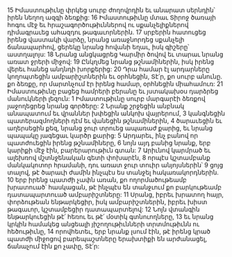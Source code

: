 15 Իմաստութիւնը փրկեց սուրբ ժողովրդին եւ անարատ սերնդին՝
իրեն նեղող ազգի ձեռքից:
16 Իմաստութիւնը մտաւ Տիրոջ ծառայի հոգու մէջ
եւ հրաշագործութիւններով ու սքանչելիքներով դիմագրաւեց ահազդու թագաւորներին.
17 սրբերին հատուցեց իրենց վաստակի վարձը,
նրանց առաջնորդեց սքանչելի ճանապարհով,
ցերեկը նրանց հովանի եղաւ,
իսկ գիշերը՝ աստղալոյս:
18 Նրանց անցկացրեց Կարմիր ծովով
եւ տարաւ նրանց առատ ջրերի միջով:
19 Ընկղմեց նրանց թշնամիներին,
իսկ իրենց վերեւ հանեց անդնդի խորքերից:
20 Դրա համար էլ արդարները կողոպտեցին ամբարիշտներին
եւ օրհնեցին, Տէ՛ր, քո սուրբ անունը. քո ձեռքը, որ մարտնչում էր իրենց համար, օրհնեցին միահամուռ:
21 Իմաստութիւնը բացեց համրերի բերանը
եւ յստակախօս դարձրեց մանուկների լեզուն:
1 Իմաստութիւնը սուրբ մարգարէի ձեռքով յաջողեցրեց նրանց գործերը:
2 Նրանք շրջեցին անբնակ անապատում
եւ վրաններ խփեցին անկոխ վայրերում,
3 կանգնեցին պատերազմողների դէմ եւ վանեցին թշնամիներին,
4 ծարաւեցին եւ աղերսեցին քեզ,
նրանց ջուր տրուեց ապառաժ քարից,
եւ նրանց պապակը յագեցաւ կարծր քարից:
5 Արդարեւ, ինչ բանով որ պատժուեցին իրենց թշնամիները,
6 նոյն այդ բանից նրանք, երբ կարիքի մէջ էին, բարերարութիւն գտան:
7 Արիւնով կարմրած եւ ալեխռով մշտնջենական գետի փոխարէն,
8 որպէս կշտամբանք մանկակոտոր հրամանի,
դու առատ ջուր տուիր անյոյսներին՝
9 ցոյց տալով, թէ ծարաւի ժամին ինչպէս ես տանջել հակառակորդներին.
10 երբ իրենց պատժի չափն առան,
քո ողորմածութեամբ խրատուած՝ հասկացան,
թէ ինչպէս են տանջւում քո բարկութեամբ դատապարտուած ամբարիշտները:
11 Սրանց, իբրեւ խրատող հայր, փորձութեան ենթարկեցիր,
իսկ ամբարիշտներին, իբրեւ խիստ թագաւոր, կշտամբեցիր դատապարտելով:
12 Նոյն վտանգին ենթարկուեցին թէ՛ հեռու եւ թէ՛ մօտիկ գտնուողները,
13 եւ նրանց կրկին համակեց անցեալի յիշողութիւնների տրտմութիւնն ու հեծութիւնը,
14 որովհետեւ, երբ նրանք լսում էին,
թէ իրենց կրած պատժի միջոցով բարեպաշտները երախտիքի են արժանացել,
ճանաչում էին քո չափը, Տէ՛ր:
